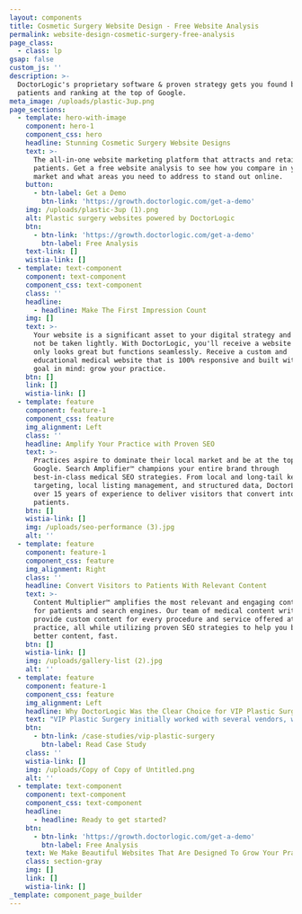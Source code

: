 ```yaml
---
layout: components
title: Cosmetic Surgery Website Design - Free Website Analysis
permalink: website-design-cosmetic-surgery-free-analysis
page_class:
  - class: lp
gsap: false
custom_js: ''
description: >-
  DoctorLogic's proprietary software & proven strategy gets you found by more
  patients and ranking at the top of Google.
meta_image: /uploads/plastic-3up.png
page_sections:
  - template: hero-with-image
    component: hero-1
    component_css: hero
    headline: Stunning Cosmetic Surgery Website Designs
    text: >-
      The all-in-one website marketing platform that attracts and retains more
      patients. Get a free website analysis to see how you compare in your
      market and what areas you need to address to stand out online. 
    button:
      - btn-label: Get a Demo
        btn-link: 'https://growth.doctorlogic.com/get-a-demo'
    img: /uploads/plastic-3up (1).png
    alt: Plastic surgery websites powered by DoctorLogic
    btn:
      - btn-link: 'https://growth.doctorlogic.com/get-a-demo'
        btn-label: Free Analysis
    text-link: []
    wistia-link: []
  - template: text-component
    component: text-component
    component_css: text-component
    class: ''
    headline:
      - headline: Make The First Impression Count
    img: []
    text: >-
      Your website is a significant asset to your digital strategy and should
      not be taken lightly. With DoctorLogic, you'll receive a website that not
      only looks great but functions seamlessly. Receive a custom and
      educational medical website that is 100% responsive and built with one
      goal in mind: grow your practice.
    btn: []
    link: []
    wistia-link: []
  - template: feature
    component: feature-1
    component_css: feature
    img_alignment: Left
    class: ''
    headline: Amplify Your Practice with Proven SEO
    text: >-
      Practices aspire to dominate their local market and be at the top of
      Google. Search Amplifier™ champions your entire brand through
      best-in-class medical SEO strategies. From local and long-tail keyword
      targeting, local listing management, and structured data, DoctorLogic uses
      over 15 years of experience to deliver visitors that convert into
      patients.
    btn: []
    wistia-link: []
    img: /uploads/seo-performance (3).jpg
    alt: ''
  - template: feature
    component: feature-1
    component_css: feature
    img_alignment: Right
    class: ''
    headline: Convert Visitors to Patients With Relevant Content
    text: >-
      Content Multiplier™ amplifies the most relevant and engaging content pages
      for patients and search engines. Our team of medical content writers
      provide custom content for every procedure and service offered at your
      practice, all while utilizing proven SEO strategies to help you build
      better content, fast.
    btn: []
    wistia-link: []
    img: /uploads/gallery-list (2).jpg
    alt: ''
  - template: feature
    component: feature-1
    component_css: feature
    img_alignment: Left
    headline: Why DoctorLogic Was the Clear Choice for VIP Plastic Surgery
    text: "VIP Plastic Surgery initially worked with several vendors, who were costly and unable to fulfill their promises.\_Since partnering with DoctorLogic, VIP Plastic Surgery saw a growth in Page 1 keywords by 1,642%, resulting in an increase in website visits by 102%, a 55% increase in website leads, and a 10% lead-to-patient conversion rate."
    btn:
      - btn-link: /case-studies/vip-plastic-surgery
        btn-label: Read Case Study
    class: ''
    wistia-link: []
    img: /uploads/Copy of Copy of Untitled.png
    alt: ''
  - template: text-component
    component: text-component
    component_css: text-component
    headline:
      - headline: Ready to get started?
    btn:
      - btn-link: 'https://growth.doctorlogic.com/get-a-demo'
        btn-label: Free Analysis
    text: We Make Beautiful Websites That Are Designed To Grow Your Practice
    class: section-gray
    img: []
    link: []
    wistia-link: []
_template: component_page_builder
---
```


